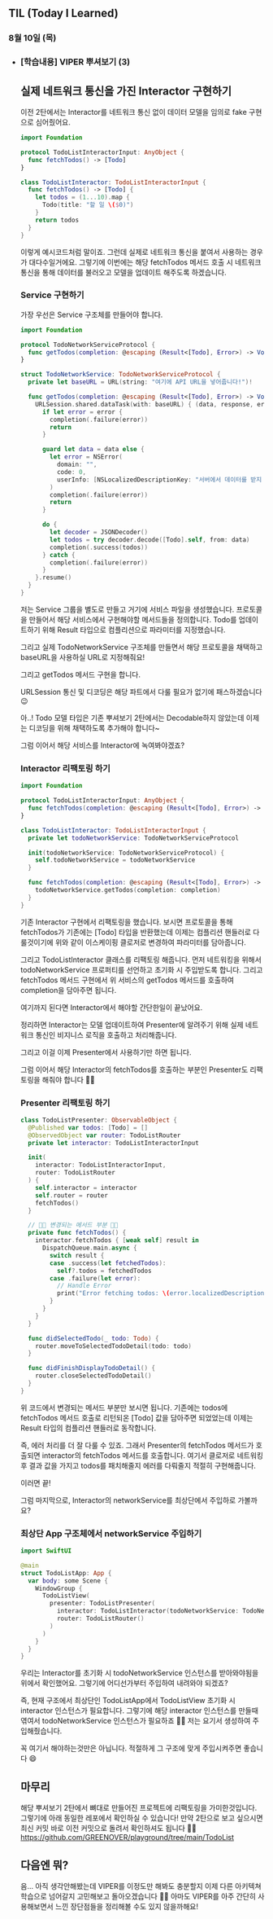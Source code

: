 ## TIL (Today I Learned)

### 8월 10일 (목)    

- ### [학습내용] VIPER 뿌셔보기 (3)
    ## 실제 네트워크 통신을 가진 Interactor 구현하기


    이전 2탄에서는 Interactor를 네트워크 통신 없이 데이터 모델을 임의로 fake 구현으로 심어줬어요.
    ```swift
    import Foundation

    protocol TodoListInteractorInput: AnyObject {
      func fetchTodos() -> [Todo]
    }

    class TodoListInteractor: TodoListInteractorInput {
      func fetchTodos() -> [Todo] {
        let todos = (1...10).map {
          Todo(title: "할 일 \($0)")
        }
        return todos
      }
    }
    ```

    이렇게 예시코드처럼 말이죠.
    그런데 실제로 네트워크 통신을 붙여서 사용하는 경우가 대다수일거에요.
    그렇기에 이번에는 해당 fetchTodos 메서드 호출 시 네트워크 통신을 통해 데이터를 불러오고 모델을 업데이트 해주도록 하겠습니다.

    ### Service 구현하기

    가장 우선은 Service 구조체를 만들어야 합니다.
    ```swift
    import Foundation

    protocol TodoNetworkServiceProtocol {
      func getTodos(completion: @escaping (Result<[Todo], Error>) -> Void)
    }

    struct TodoNetworkService: TodoNetworkServiceProtocol {
      private let baseURL = URL(string: "여기에 API URL을 넣어줍니다!")!

      func getTodos(completion: @escaping (Result<[Todo], Error>) -> Void) {
        URLSession.shared.dataTask(with: baseURL) { (data, response, error) in
          if let error = error {
            completion(.failure(error))
            return
          }

          guard let data = data else {
            let error = NSError(
              domain: "",
              code: 0,
              userInfo: [NSLocalizedDescriptionKey: "서버에서 데이터를 받지 못했습니다."]
            )
            completion(.failure(error))
            return
          }

          do {
            let decoder = JSONDecoder()
            let todos = try decoder.decode([Todo].self, from: data)
            completion(.success(todos))
          } catch {
            completion(.failure(error))
          }
        }.resume()
      }
    }
    ```
    저는 Service 그룹을 별도로 만들고 거기에 서비스 파일을 생성했습니다.
    프로토콜을 만들어서 해당 서비스에서 구현해야할 메서드들을 정의합니다.
    Todo를 업데이트하기 위해 Result 타입으로 컴플리션으로 파라미터를 지정했습니다.

    그리고 실제 TodoNetworkService 구조체를 만들면서 해당 프로토콜을 채택하고 baseURL을 사용하실 URL로 지정해줘요!

    그리고 getTodos 메서드 구현을 합니다.

    URLSession 통신 및 디코딩은 해당 파트에서 다룰 필요가 없기에 패스하겠습니다 😉

    아..! Todo 모델 타입은 기존 뿌셔보기 2탄에서는 Decodable하지 않았는데 이제는 디코딩을 위해 채택하도록 추가해야 합니다~

    그럼 이어서 해당 서비스를 Interactor에 녹여봐야겠죠?

    ### Interactor 리팩토링 하기
    ```swift
    import Foundation

    protocol TodoListInteractorInput: AnyObject {
      func fetchTodos(completion: @escaping (Result<[Todo], Error>) -> Void)
    }

    class TodoListInteractor: TodoListInteractorInput {
      private let todoNetworkService: TodoNetworkServiceProtocol

      init(todoNetworkService: TodoNetworkServiceProtocol) {
        self.todoNetworkService = todoNetworkService
      }

      func fetchTodos(completion: @escaping (Result<[Todo], Error>) -> Void) {
        todoNetworkService.getTodos(completion: completion)
      }
    }
    ```

    기존 Interactor 구현에서 리팩토링을 했습니다.
    보시면 프로토콜을 통해 fetchTodos가 기존에는 [Todo] 타입을 반환했는데 이제는 컴플리션 핸들러로 다룰것이기에 위와 같이 이스케이핑 클로저로 변경하여 파라미터를 담아줍니다.

    그리고 TodoListInteractor 클래스를 리팩토링 해줍니다.
    먼저 네트워킹을 위해서 todoNetworkService 프로퍼티를 선언하고 초기화 시 주입받도록 합니다.
    그리고 fetchTodos 메서드 구현에서 위 서비스의 getTodos 메서드를 호출하여 completion을 담아주면 됩니다.

    여기까지 된다면 Interactor에서 해야할 간단한일이 끝났어요.

    정리하면 Interactor는 모델 업데이트하여 Presenter에 알려주기 위해 실제 네트워크 통신인 비지니스 로직을 호출하고 처리해줍니다.

    그리고 이걸 이제 Presenter에서 사용하기만 하면 됩니다.

    그럼 이어서 해당 Interactor의 fetchTodos를 호출하는 부분인 Presenter도 리팩토링을 해줘야 합니다 🙋🏻

    ### Presenter 리팩토링 하기
    ```swift
    class TodoListPresenter: ObservableObject {
      @Published var todos: [Todo] = []
      @ObservedObject var router: TodoListRouter
      private let interactor: TodoListInteractorInput

      init(
        interactor: TodoListInteractorInput,
        router: TodoListRouter
      ) {
        self.interactor = interactor
        self.router = router
        fetchTodos()
      }

      // 🙋🏻 변경되는 메서드 부분 🙋🏻
      private func fetchTodos() {
        interactor.fetchTodos { [weak self] result in
          DispatchQueue.main.async {
            switch result {
            case .success(let fetchedTodos):
              self?.todos = fetchedTodos
            case .failure(let error):
              // Handle Error
              print("Error fetching todos: \(error.localizedDescription)")
            }
          }
        }
      }

      func didSelectedTodo(_ todo: Todo) {
        router.moveToSelectedTodoDetail(todo: todo)
      }

      func didFinishDisplayTodoDetail() {
        router.closeSelectedTodoDetail()
      }
    }
    ```
    위 코드에서 변경되는 메서드 부분만 보시면 됩니다.
    기존에는 todos에 fetchTodos 메서드 호출로 리턴되온 [Todo] 값을 담아주면 되었었는데 이제는 Result 타입의 컴플리션 핸들러로 동작합니다.

    즉, 에러 처리를 더 잘 다룰 수 있죠.
    그래서 Presenter의 fetchTodos 메서드가 호출되면 interactor의 fetchTodos 메서드를 호출합니다.
    여기서 클로저로 네트워킹 후 결과 값을 가지고 todos를 패치해줄지 에러를 다뤄줄지 적절히 구현해줍니다.

    이러면 끝!

    그럼 마지막으로, Interactor의 networkService를 최상단에서 주입하로 가볼까요?

    ### 최상단 App 구조체에서 networkService 주입하기
    ```swift
    import SwiftUI

    @main
    struct TodoListApp: App {
      var body: some Scene {
        WindowGroup {
          TodoListView(
            presenter: TodoListPresenter(
              interactor: TodoListInteractor(todoNetworkService: TodoNetworkService()),
              router: TodoListRouter()
            )
          )
        }
      }
    }
    ```

    우리는 Interactor를 초기화 시 todoNetworkService 인스턴스를 받아와야됨을 위에서 확인했어요.
    그렇기에 어디선가부터 주입하여 내려와야 되겠죠?

    즉, 현재 구조에서 최상단인 TodoListApp에서 TodoListView 초기화 시 interactor 인스턴스가 필요합니다.
    그렇기에 해당 interactor 인스턴스를 만들때 엮여서 todoNetworkService 인스턴스가 필요하죠 🙋🏻
    저는 요기서 생성하여 주입해줬습니다.

    꼭 여기서 해야하는것만은 아닙니다.
    적절하게 그 구조에 맞게 주입시켜주면 좋습니다 😄

    ## 마무리

    해당 뿌셔보기 2탄에서 뼈대로 만들어진 프로젝트에 리팩토링을 가미한것입니다.
    그렇기에 아래 동일한 레포에서 확인하실 수 있습니다!
    만약 2탄으로 보고 싶으시면 최신 커밋 바로 이전 커밋으로 돌려서 확인하셔도 됩니다 🙋🏻
    https://github.com/GREENOVER/playground/tree/main/TodoList

    ## 다음엔 뭐?

    음... 아직 생각안해봤는데 VIPER를 이정도만 해봐도 충분할지 이제 다른 아키텍쳐 학습으로 넘어갈지 고민해보고 돌아오겠습니다 🙋🏻
    아마도 VIPER를 아주 간단히 사용해보면서 느낀 장단점들을 정리해볼 수도 있지 않을까해요!

